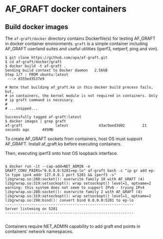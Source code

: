 # AF_GRAFT docker containers

## Build docker images

The `af-graft/docker` directory contains Dockerfile(s) for testing
AF_GRAFT in docker container environments. `graft` is a simple
container including AF_GRAFT userland suites and useful utilities
(iperf3, netperf, ping and vim).

```shell-session
$ git clone https://github.com/upa/af-graft.git
$ cd af-graft/docker/graft
$ docker build -t af-graft .
Sending build context to Docker daemon   2.56kB
Step 1/7 : FROM ubuntu:latest
 ---> d355ed3537e9

# Note that building af_graft.ko in this docker build process fails, but,
# in containers, the kernel module is not required in containers. Only
# ip graft command is necessary.
#
# ...snipped...

Successfully tagged af-graft:latest
$ docker images | grep graft
af-graft               latest              43ac9aed3d02        21 seconds ago      495MB
```

To create AF_GRAFT sockets from containers, host OS must support
AF_GRAFT. Install af_graft.ko before executing containers.

Then, executing iperf3 onto host OS loopback interface.
```shell-session

$ docker run -it --cap-add=NET_ADMIN -e GRAFT_CONV_PAIRS="0.0.0.0:5201=ep-lo" af-graft bash -c "ip gr add ep-lo type ipv4 addr 127.0.0.1 port 5201 && iperf3 -s"
libgrwrap.so:208:socket(): overwrite family 10 with AF_GRAFT (4)
libgrwrap.so:319:setsockopt(): wrap setsockopt() level=1, optname=2
warning: this system does not seem to support IPv6 - trying IPv4
libgrwrap.so:208:socket(): overwrite family 2 with AF_GRAFT (4)
libgrwrap.so:319:setsockopt(): wrap setsockopt() level=1, optname=2
libgrwrap.so:298:bind(): convert bind 0.0.0.0:5201 to ep-lo
-----------------------------------------------------------
Server listening on 5201
-----------------------------------------------------------


```

Containers require NET_ADMIN capability to add graft end points in
containers' network namespaces.
